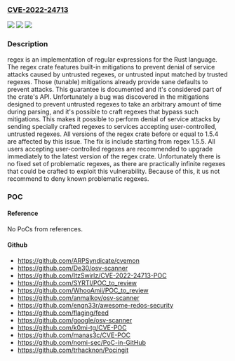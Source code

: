 ### [CVE-2022-24713](https://cve.mitre.org/cgi-bin/cvename.cgi?name=CVE-2022-24713)
![](https://img.shields.io/static/v1?label=Product&message=regex&color=blue)
![](https://img.shields.io/static/v1?label=Version&message=n%2Fa&color=blue)
![](https://img.shields.io/static/v1?label=Vulnerability&message=CWE-400%3A%20Uncontrolled%20Resource%20Consumption&color=brighgreen)

### Description

regex is an implementation of regular expressions for the Rust language. The regex crate features built-in mitigations to prevent denial of service attacks caused by untrusted regexes, or untrusted input matched by trusted regexes. Those (tunable) mitigations already provide sane defaults to prevent attacks. This guarantee is documented and it's considered part of the crate's API. Unfortunately a bug was discovered in the mitigations designed to prevent untrusted regexes to take an arbitrary amount of time during parsing, and it's possible to craft regexes that bypass such mitigations. This makes it possible to perform denial of service attacks by sending specially crafted regexes to services accepting user-controlled, untrusted regexes. All versions of the regex crate before or equal to 1.5.4 are affected by this issue. The fix is include starting from regex 1.5.5. All users accepting user-controlled regexes are recommended to upgrade immediately to the latest version of the regex crate. Unfortunately there is no fixed set of problematic regexes, as there are practically infinite regexes that could be crafted to exploit this vulnerability. Because of this, it us not recommend to deny known problematic regexes.

### POC

#### Reference
No PoCs from references.

#### Github
- https://github.com/ARPSyndicate/cvemon
- https://github.com/De30/osv-scanner
- https://github.com/ItzSwirlz/CVE-2022-24713-POC
- https://github.com/SYRTI/POC_to_review
- https://github.com/WhooAmii/POC_to_review
- https://github.com/anmalkov/osv-scanner
- https://github.com/engn33r/awesome-redos-security
- https://github.com/flaging/feed
- https://github.com/google/osv-scanner
- https://github.com/k0mi-tg/CVE-POC
- https://github.com/manas3c/CVE-POC
- https://github.com/nomi-sec/PoC-in-GitHub
- https://github.com/trhacknon/Pocingit

